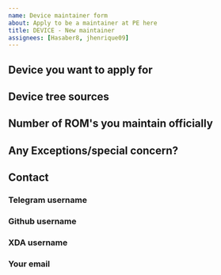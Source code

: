 ```yaml
---
name: Device maintainer form
about: Apply to be a maintainer at PE here
title: DEVICE - New maintainer
assignees: [Hasaber8, jhenrique09]
---
```


## Device you want to apply for


## Device tree sources
<!--
* Must be public on GitHub/GitLab
* Must add kernel and vendor as well
* Authorship should be proper
* Add common trees if applicable
-->


## Number of ROM's you maintain officially


## Any Exceptions/special concern?


## Contact

### Telegram username


### Github username


### XDA username


### Your email
